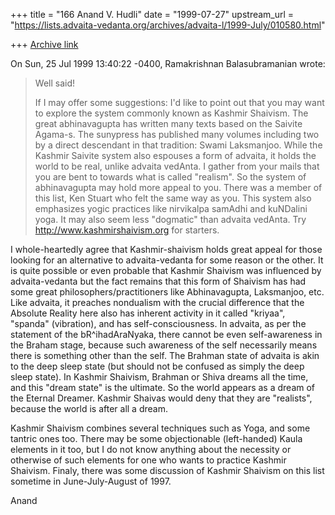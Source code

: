 +++
title = "166 Anand V. Hudli"
date = "1999-07-27"
upstream_url = "https://lists.advaita-vedanta.org/archives/advaita-l/1999-July/010580.html"

+++
[Archive link](https://lists.advaita-vedanta.org/archives/advaita-l/1999-July/010580.html)

On Sun, 25 Jul 1999 13:40:22 -0400, Ramakrishnan Balasubramanian
<ramakris at EROLS.COM> wrote:
>
>Well said!
>
>If I may offer some suggestions: I'd like to point out that you may
>want to explore the system commonly known as Kashmir Shaivism. The
>great abhinavagupta has written many texts based on the Saivite
>Agama-s. The sunypress has published many volumes including two by a
>direct descendant in that tradition: Swami Laksmanjoo. While the
>Kashmir Saivite system also espouses a form of advaita, it holds the
>world to be real, unlike advaita vedAnta. I gather from your mails
>that you are bent to towards what is called "realism". So the system
>of abhinavagupta may hold more appeal to you. There was a member of
>this list, Ken Stuart who felt the same way as you. This system also
>emphasizes yogic practices like nirvikalpa samAdhi and kuNDalini yoga.
>It may also seem less "dogmatic" than advaita vedAnta. Try
>http://www.kashmirshaivism.org for starters.
>


 I whole-heartedly agree that Kashmir-shaivism holds great appeal for
 those looking for an alternative to advaita-vedanta for some reason
 or the other. It is quite possible or even probable that Kashmir
 Shaivism was influenced by advaita-vedanta but the fact remains that
 this form of Shaivism has had some great philosophers/practitioners
 like Abhinavagupta, Laksmanjoo, etc. Like advaita, it preaches
 nondualism with the crucial difference that the Absolute Reality
 here also has inherent activity in it called "kriyaa", "spanda"
 (vibration), and has self-consciousness. In advaita, as per the
 statement of the bR^ihadAraNyaka, there cannot be even self-awareness
 in the Braham stage, because such awareness of the self necessarily
 means there is something other than the self. The Brahman state of
 advaita is akin to the deep sleep state (but should not be confused
 as simply the deep sleep state). In Kashmir Shaivism, Brahman or Shiva
 dreams all the time, and this "dream state" is the ultimate. So the
 world appears as a dream of the Eternal Dreamer. Kashmir Shaivas
 would deny that they are "realists", because the world is after all
 a dream.

 Kashmir Shaivism combines several techniques such as Yoga, and
 some tantric ones too. There may be some objectionable (left-handed)
 Kaula elements in it too, but I do not know anything about the necessity
 or otherwise of such elements for one who wants to practice Kashmir
 Shaivism. Finaly, there was some discussion of Kashmir Shaivism on
 this list sometime in June-July-August of 1997.

 Anand

